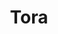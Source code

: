 ---
layout: home
title: Tora
Description: Lorem ipsum dolor sit amet consectetur adipisicing elit. In, laboriosam nostrum. Minus impedit quis tempore natus explicabo quos sed ex.

hero_section:
  enable: true
  bg_img: /img/homepage/cover.jpg
  hero_text: Resaurant in
  hero_location: Bangkok
  hero_button:
    enable: true
    title: Button Title
    btn_link: "#"

about_section:
  enable: true
  heading: Welcome
  sm_text: Lorem ipsum dolor sit amet.
  description: This is a great space to write long text about your company and your services. You can use this space to go into a little more detail about your company. Talk about your team and what services you provide. Tell your visitors the story of how you came up with the idea for your business and what makes you different from your competitors. Make your company stand out and show your visitors who you are.
  img: "/img/homepage/cover.jpg"

menu_section:
  enable: true
  heading: Menu Highlights
  menu_items:
    - "/img/homepage/Category_Beef_1.png"
    - "/img/homepage/Category_Pork_2.png"
    - "/img/homepage/Category_Sushi_3.png"
    - "/img/homepage/Category_Seafood_4.png"
    - "/img/homepage/Category_Dessert_5.png"
    - "/img/homepage/Category_Drink_6.png"
  description: Lorem, ipsum dolor sit amet consectetur adipisicing elit. Excepturi numquam asperiores et, ullam odit inventore, expedita, alias eius sequi quidem nisi recusandae voluptatem minus ea ipsa modi quod. Totam, itaque?
  menu_btn:
    enable: true
    title: PDF Menu link
    link: "#"

gallery:
  enable: true
  title: Gallery
  gallery_items:
    - "/img/homepage/Gallery_1.png"
    - "/img/homepage/Gallery_2.png"
    - "/img/homepage/Gallery_3.png"
    - "/img/homepage/Gallery_4.png"

promotions:
  enable: true 
  title: Promotions
  btn_title: Learn More
  btn_link: "#" 
  promo_items:
    - title: Uni Festival
      img: "/img/homepage/Promotion_1.png"
      date: April 28, 2023
      btn_title: Learn More
      btn_link: "#"

events:
  enable: true 
  title: Events
  btn_title: Learn More
  btn_link: "#" 
  promo_items:
    - title: Greece Month
      img: "/img/homepage/Event_1.png"
      date: April 28, 2023
      btn_title: Learn More
      btn_link: "#"

footer:
  menu: "title"
---